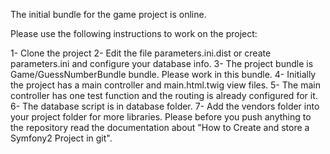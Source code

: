 The initial bundle for the game project is online.

Please use the following instructions to work on the project:

1- Clone the project
2- Edit the file parameters.ini.dist or create parameters.ini and configure your database info.
3- The project bundle is Game/GuessNumberBundle bundle. Please work in this bundle.
4- Initially the project has a main controller and main.html.twig view files.
5- The main controller has one test function and the routing is already configured for it.
6- The database script is in database folder.
7- Add the vendors folder into your project folder for more libraries.
Please before you push anything to the repository read the documentation about "How to Create and store a Symfony2 Project in git".